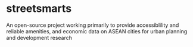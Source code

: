 # streetsmarts
An open-source project working primarily to provide accessiblility and reliable amenities, and economic data on ASEAN cities for urban planning and development research
